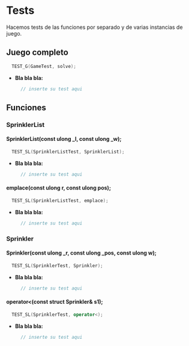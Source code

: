 # Tests
Hacemos tests de las funciones por separado y de varias instancias de juego.

## Juego completo
```cpp
  TEST_G(GameTest, solve);
```
- **Bla bla bla:**
  ```cpp
    // inserte su test aqui 
  ```
  
## Funciones
### SprinklerList
#### SprinklerList(const ulong _l, const ulong _w);
```cpp
  TEST_SL(SprinklerListTest, SprinklerList);
```
- **Bla bla bla:**
  ```cpp
    // inserte su test aqui 
  ```

#### emplace(const ulong r, const ulong pos);  
```cpp
  TEST_SL(SprinklerListTest, emplace);
```
- **Bla bla bla:**
  ```cpp
    // inserte su test aqui 
  ```

### Sprinkler
#### Sprinkler(const ulong _r, const ulong _pos, const ulong w);
```cpp
  TEST_SL(SprinklerTest, Sprinkler);
```
- **Bla bla bla:**
  ```cpp
    // inserte su test aqui 
  ```

#### operator<(const struct Sprinkler& s1);
```cpp
  TEST_SL(SprinklerTest, operator<);
```
- **Bla bla bla:**
  ```cpp
    // inserte su test aqui 
  ```
